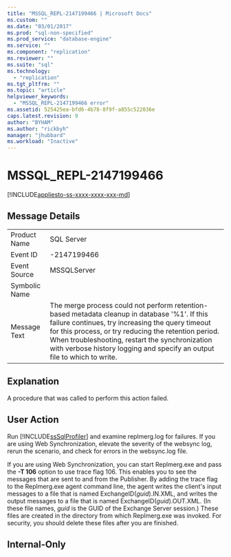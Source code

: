 ```yaml
---
title: "MSSQL_REPL-2147199466 | Microsoft Docs"
ms.custom: ""
ms.date: "03/01/2017"
ms.prod: "sql-non-specified"
ms.prod_service: "database-engine"
ms.service: ""
ms.component: "replication"
ms.reviewer: ""
ms.suite: "sql"
ms.technology: 
  - "replication"
ms.tgt_pltfrm: ""
ms.topic: "article"
helpviewer_keywords: 
  - "MSSQL_REPL-2147199466 error"
ms.assetid: 525425ea-bfd6-4b78-8f9f-a855c522036e
caps.latest.revision: 9
author: "BYHAM"
ms.author: "rickbyh"
manager: "jhubbard"
ms.workload: "Inactive"
---
```

# MSSQL_REPL-2147199466
[!INCLUDE[appliesto-ss-xxxx-xxxx-xxx-md](../../includes/appliesto-ss-xxxx-xxxx-xxx-md.md)]
    
## Message Details  
  
|||  
|-|-|  
|Product Name|SQL Server|  
|Event ID|-2147199466|  
|Event Source|MSSQLServer|  
|Symbolic Name||  
|Message Text|The merge process could not perform retention-based metadata cleanup in database '%1'. If this failure continues, try increasing the query timeout for this process, or try reducing the retention period. When troubleshooting, restart the synchronization with verbose history logging and specify an output file to which to write.|  
  
## Explanation  
 A procedure that was called to perform this action failed.  
  
## User Action  
 Run [!INCLUDE[ssSqlProfiler](../../includes/sssqlprofiler-md.md)] and examine replmerg.log for failures. If you are using Web Synchronization, elevate the severity of the websync log, rerun the scenario, and check for errors in the websync.log file.  
  
 If you are using Web Synchronization, you can start Replmerg.exe and pass the **-T 106** option to use trace flag 106. This enables you to see the messages that are sent to and from the Publisher. By adding the trace flag to the Replmerg.exe agent command line, the agent writes the client's input messages to a file that is named ExchangeID(*guid*).IN.XML, and writes the output messages to a file that is named ExchangeID(*guid*).OUT.XML. (In these file names, *guid* is the GUID of the Exchange Server session.) These files are created in the directory from which Replmerg.exe was invoked. For security, you should delete these files after you are finished.  
  
## Internal-Only  
  
